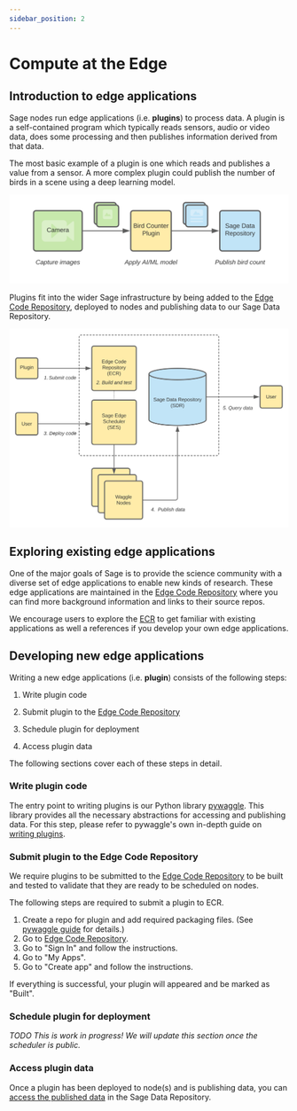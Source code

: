 ```yaml
---
sidebar_position: 2
---
```


# Compute at the Edge

## Introduction to edge applications

Sage nodes run edge applications (i.e. __plugins__) to process data. A plugin is a self-contained program which typically reads sensors, audio or video data, does some processing and then publishes information derived from that data.

The most basic example of a plugin is one which reads and publishes a value from a sensor. A more complex plugin could publish the number of birds in a scene using a deep learning model.

![Basic Plugin](./images/plugin-basic.svg)

Plugins fit into the wider Sage infrastructure by being added to the [Edge Code Repository](https://portal.sagecontinuum.org), deployed to nodes and publishing data to our Sage Data Repository.

![Plugins in Sage](./images/plugin-sage.svg)

## Exploring existing edge applications

One of the major goals of Sage is to provide the science community with a diverse set of edge applications to enable new kinds of research. These edge applications are maintained in the [Edge Code Repository](https://portal.sagecontinuum.org) where you can find more background information and links to their source repos.

We encourage users to explore the [ECR](https://portal.sagecontinuum.org) to get familiar with existing applications as well a references if you develop your own edge applications.

## Developing new edge applications

Writing a new edge applications (i.e. __plugin__) consists of the following steps:

1. Write plugin code

2. Submit plugin to the [Edge Code Repository](https://portal.sagecontinuum.org)
3. Schedule plugin for deployment
4. Access plugin data

The following sections cover each of these steps in detail.

### Write plugin code

The entry point to writing plugins is our Python library [pywaggle](https://github.com/waggle-sensor/pywaggle). This library provides all the necessary abstractions for accessing and publishing data. For this step, please refer to pywaggle's own in-depth guide on [writing plugins](https://github.com/waggle-sensor/pywaggle/blob/main/docs/writing-a-plugin.md).

### Submit plugin to the Edge Code Repository

We require plugins to be submitted to the [Edge Code Repository](https://portal.sagecontinuum.org) to be built and tested to validate that they are ready to be scheduled on nodes.

The following steps are required to submit a plugin to ECR.

1. Create a repo for plugin and add required packaging files. (See [pywaggle guide](https://github.com/waggle-sensor/pywaggle/blob/main/docs/writing-a-plugin.md#adding-hello-world-plugin-packaging-info) for details.)
2. Go to [Edge Code Repository](https://portal.sagecontinuum.org).
3. Go to "Sign In" and follow the instructions.
4. Go to "My Apps".
5. Go to "Create app" and follow the instructions.

If everything is successful, your plugin will appeared and be marked as "Built".

### Schedule plugin for deployment

_TODO This is work in progress! We will update this section once the scheduler is public._

### Access plugin data

Once a plugin has been deployed to node(s) and is publishing data, you can [access the published data](./accessing-data.md) in the Sage Data Repository.

